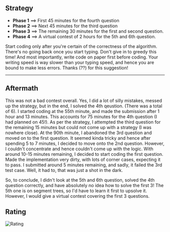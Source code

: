 ## Strategy 
* **Phase 1** ==> First 45 minutes for the fourth question
* **Phase 2** ==> Next 45 minutes for the third question 
* **Phase 3** ==> The remaining 30 minutes for the first and second question.
* **Phase 4** ==> A virtual contest of 2 hours for the 5th and 6th question.

Start coding only after you're certain of the correctness of the algorithm. There's no going back once you start typing. Don't give in to greedy this time! And most importantly, write code on paper first before coding. Your writing speed is way slower than your typing speed, and hence you are bound to make less errors. Thanks (??) for this suggestion!

----

## Aftermath
This was not a bad contest overall. Yes, I did a lot of silly mistakes, messed up the strategy, but in the end, I solved the 4th qeustion. (There was a total of 6). I started coding at the 55th minute, and made the submission after 1 hour and 13 minutes. This accounts for 75 minutes for the 4th question (I had planned on 45!). As per the strategy, I attempted the third question for the remaining 15 minutes but could not come up with a strategy (I was nowhere close). At the 90th minute, I abandoned the 3rd question and moved on to the first question. It seemed kinda tricky and hence after spending 5 to 7 minutes, I decided to move  onto the 2nd question. However, I couldn't concentrate and hence couldn't come up with the logic. With around 10-15 minutes remaining, I decided to start coding the first question. Made the implementation very dirty, with lots of corner cases, expecting it to pass. I submitted around 5 minutes remaining, and sadly, it failed the 3rd test case. Well, it had to, that was just a shot in the dark. 


So, to conclude, I didn't look at the 5th and 6th question, solved the 4th question correctly, and have absolutely no idea how to solve the first 3! The 5th one is on segment trees, so I'd have to learn it first to upsolve it. However, I would give a virtual contest covering the first 3 questions.


## Rating
![Rating](https://github.com/Just-A-Visitor/Coding/blob/master/Codeforces%20Contests/CF%20Edu%20Round%2072/Images/Rating.PNG)
